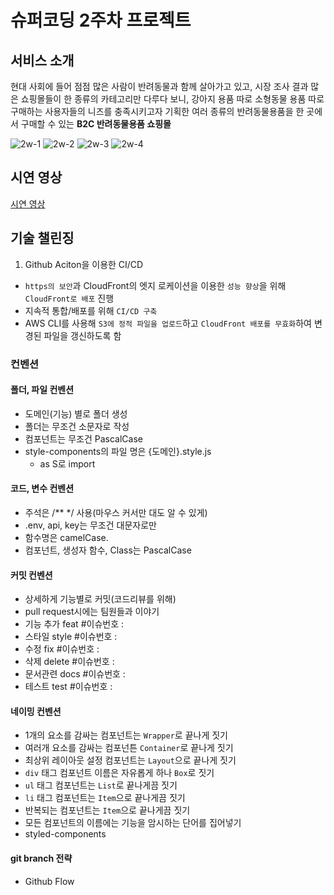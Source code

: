 # 슈퍼코딩 2주차 프로젝트

## 서비스 소개
현대 사회에 들어 점점 많은 사람이 반려동물과 함께 살아가고 있고, 
시장 조사 결과 많은 쇼핑몰들이 한 종류의 카테고리만 다루다 보니, 강아지 용품 따로 소형동물 용품 따로 구매하는 사용자들의 니즈를 충족시키고자 기획한 여러 종류의 반려동물용품을 한 곳에서 구매할 수 있는 **B2C 반려동물용품 쇼핑몰**

![2w-1](https://github.com/Sim0321/second-project/assets/105590167/8a097974-6547-4754-829b-1d9d00681735)
![2w-2](https://github.com/Sim0321/second-project/assets/105590167/0d1a9188-5dd6-4a0e-adee-70e6c9de23eb)
![2w-3](https://github.com/Sim0321/second-project/assets/105590167/b9682698-f48f-4667-a9a3-9686bc7187c0)
![2w-4](https://github.com/Sim0321/second-project/assets/105590167/cdf60bdd-e44c-436b-a0e1-006f91adefd8)


## 시연 영상

[시연 영상](https://www.youtube.com/watch?v=NIRo1T6PqRk)

## 기술 챌린징
1. Github Aciton을 이용한 CI/CD
- `https의 보안`과 CloudFront의 엣지 로케이션을 이용한 `성능 향상`을 위해 `CloudFront로 배포` 진행
- 지속적 통합/배포를 위해 `CI/CD 구축`
- AWS CLI를 사용해 `S3에 정적 파일을 업로드`하고 `CloudFront 배포를 무효화`하여 변경된 파일을 갱신하도록 함


### 컨벤션

#### 폴더, 파일 컨벤션
- 도메인(기능) 별로 폴더 생성
- 폴더는 무조건 소문자로 작성
- 컴포넌트는 무조건 PascalCase
- style-components의 파일 명은 {도메인}.style.js
  - as S로 import

#### 코드, 변수 컨벤션

- 주석은 /\*\* \*/ 사용(마우스 커서만 대도 알 수 있게)
- .env, api, key는 무조건 대문자로만
- 함수명은 camelCase.
- 컴포넌트, 생성자 함수, Class는 PascalCase

#### 커밋 컨벤션

- 상세하게 기능별로 커밋(코드리뷰를 위해)
- pull request시에는 팀원들과 이야기
- 기능 추가 feat #이슈번호 :
- 스타일 style #이슈번호 :
- 수정 fix #이슈번호 :
- 삭제 delete #이슈번호 :
- 문서관련 docs #이슈번호 :
- 테스트 test #이슈번호 :

#### 네이밍 컨벤션

- 1개의 요소를 감싸는 컴포넌트는 `Wrapper`로 끝나게 짓기
- 여러개 요소를 감싸는 컴포넌튼 `Container`로 끝나게 짓기
- 최상위 레이아웃 설정 컴포넌트는 `Layout`으로 끝나게 짓기
- `div` 태그 컴포넌트 이름은 자유롭게 하나 `Box`로 짓기
- `ul` 태그 컴포넌트는 `List`로 끝나게끔 짓기
- `li` 태그 컴포넌트는 `Item`으로 끝나게끔 짓기
- 반복되는 컴포넌트는 `Item`으로 끝나게끔 짓기
- 모든 컴포넌트의 이름에는 기능을 암시하는 단어를 집어넣기
- styled-components

#### git branch 전략

- Github Flow



